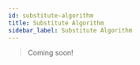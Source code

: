```yaml
---
id: substitute-algorithm
title: Substitute Algorithm
sidebar_label: Substitute Algorithm
---
```


> Coming soon!
